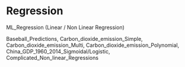 # Regression
ML_Regression (Linear / Non Linear Regression)

Baseball_Predictions, 
Carbon_dioxide_emission_Simple, 
Carbon_dioxide_emission_Multi, 
Carbon_dioxide_emission_Polynomial, 
China_GDP_1960_2014_Sigmoidal/Logistic, 
Complicated_Non_linear_Regressions
